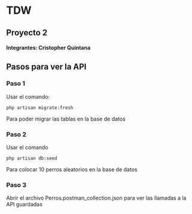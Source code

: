 # TDW

## Proyecto 2

#### Integrantes: Cristopher Quintana

## Pasos para ver la API

### Paso 1

Usar el comando:

```php artisan migrate:fresh```

Para poder migrar las tablas en la base de datos

### Paso 2

Usar el comando

```php artisan db:seed```

Para colocar 10 perros aleatorios en la base de datos

### Paso 3

Abrir el archivo Perros.postman_collection.json para ver las llamadas a la API guardadas